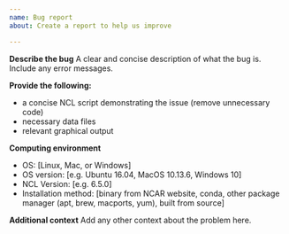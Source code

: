 ```yaml
---
name: Bug report
about: Create a report to help us improve

---
```


**Describe the bug**
A clear and concise description of what the bug is. Include any error messages.

**Provide the following:**
 - a concise NCL script demonstrating the issue (remove unnecessary code)
 - necessary data files
 - relevant graphical output

**Computing environment**
 - OS: [Linux, Mac, or Windows]
 - OS version: [e.g. Ubuntu 16.04, MacOS 10.13.6, Windows 10]
 - NCL Version: [e.g. 6.5.0]
 - Installation method: [binary from NCAR website, conda, other package manager (apt, brew, macports, yum), built from source]

**Additional context**
Add any other context about the problem here.
